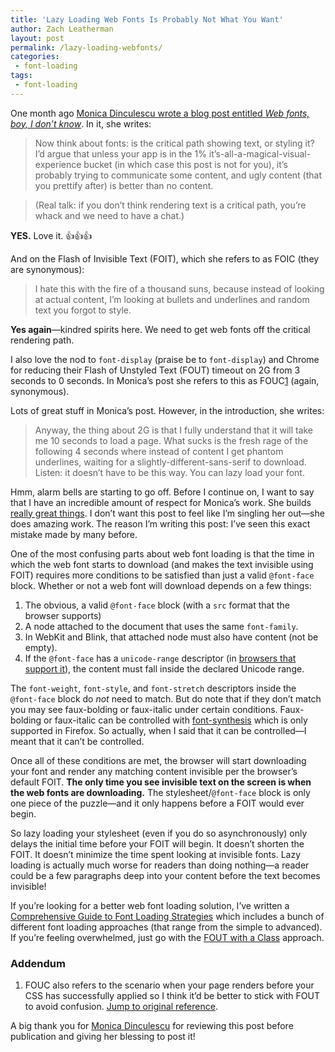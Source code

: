 ```yaml
---
title: 'Lazy Loading Web Fonts Is Probably Not What You Want'
author: Zach Leatherman
layout: post
permalink: /lazy-loading-webfonts/
categories:
 - font-loading
tags:
 - font-loading
---
```


One month ago [Monica Dinculescu wrote a blog post entitled *Web fonts, boy, I don’t know*](https://meowni.ca/posts/web-fonts/). In it, she writes:

> Now think about fonts: is the critical path showing text, or styling it? I’d argue that unless your app is in the 1% it’s-all-a-magical-visual-experience bucket (in which case this post is not for you), it’s probably trying to communicate some content, and ugly content (that you prettify after) is better than no content.

> (Real talk: if you don’t think rendering text is a critical path, you’re whack and we need to have a chat.)

**YES.** Love it. 👍👍👍

And on the Flash of Invisible Text (FOIT), which she refers to as FOIC (they are synonymous):

> I hate this with the fire of a thousand suns, because instead of looking at actual content, I’m looking at bullets and underlines and random text you forgot to style.

**Yes again**—kindred spirits here. We need to get web fonts off the critical rendering path.

I also love the nod to `font-display` (praise be to `font-display`) and Chrome for reducing their Flash of Unstyled Text (FOUT) timeout on 2G from 3 seconds to 0 seconds. In Monica’s post she refers to this as FOUC<a href="#note-1" class="notes_link" id="link-note-1">1</a> (again, synonymous).

Lots of great stuff in Monica’s post. However, in the introduction, she writes:

> Anyway, the thing about 2G is that I fully understand that it will take me 10 seconds to load a page. What sucks is the fresh rage of the following 4 seconds where instead of content I get phantom underlines, waiting for a slightly-different-sans-serif to download. Listen: it doesn’t have to be this way. You can lazy load your font.

Hmm, alarm bells are starting to go off. Before I continue on, I want to say that I have an incredible amount of respect for Monica’s work. She builds [really great things](https://twitter.com/notwaldorf/status/801138269719171073). I don’t want this post to feel like I’m singling her out—she does amazing work. The reason I’m writing this post: I’ve seen this exact mistake made by many before. 

One of the most confusing parts about web font loading is that the time in which the web font starts to download (and makes the text invisible using FOIT) requires more conditions to be satisfied than just a valid `@font-face` block. Whether or not a web font will download depends on a few things:

1. The obvious, a valid `@font-face` block (with a `src` format that the browser supports)
1. A node attached to the document that uses the same `font-family`.
1. In WebKit and Blink, that attached node must also have content (not be empty).
1. If the `@font-face` has a `unicode-range` descriptor (in [browsers that support it](http://caniuse.com/#feat=font-unicode-range)), the content must fall inside the declared Unicode range.

The `font-weight`, `font-style`, and `font-stretch` descriptors inside the `@font-face` block do *not* need to match. But do note that if they don’t match you may see faux-bolding or faux-italic under certain conditions. Faux-bolding or faux-italic can be controlled with [font-synthesis](https://developer.mozilla.org/en-US/docs/Web/CSS/font-synthesis) which is only supported in Firefox. So actually, when I said that it can be controlled—I meant that it can’t be controlled.

Once all of these conditions are met, the browser will start downloading your font and render any matching content invisible per the browser’s default FOIT. **The only time you see invisible text on the screen is when the web fonts are downloading.** The stylesheet/`@font-face` block is only one piece of the puzzle—and it only happens before a FOIT would ever begin.

So lazy loading your stylesheet (even if you do so asynchronously) only delays the initial time before your FOIT will begin. It doesn’t shorten the FOIT. It doesn’t minimize the time spent looking at invisible fonts. Lazy loading is actually much worse for readers than doing nothing—a reader could be a few paragraphs deep into your content before the text becomes invisible!

If you’re looking for a better web font loading solution, I’ve written a [Comprehensive Guide to Font Loading Strategies](https://www.zachleat.com/web/comprehensive-webfonts/) which includes a bunch of different font loading approaches (that range from the simple to advanced). If you’re feeling overwhelmed, just go with the [FOUT with a Class](https://www.zachleat.com/web/comprehensive-webfonts/#fout-class) approach.

### Addendum

<ol class="notes">
  <li class="notes_note" id="note-1">FOUC also refers to the scenario when your page renders before your CSS has successfully applied so I think it’d be better to stick with FOUT to avoid confusion. <a href="#link-note-1">Jump to original reference</a>.</li>
</ol>

A big thank you for [Monica Dinculescu](https://twitter.com/notwaldorf/) for reviewing this post before publication and giving her blessing to post it!